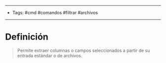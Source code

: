 --------------------
- Tags: #cmd #comandos #filtrar #archivos 
-----------------------------
# Definición

> Permite extraer columnas o campos seleccionados a partir de su entrada estándar o de archivos.